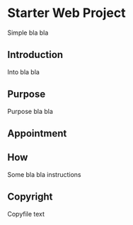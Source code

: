 # Starter Web Project

Simple bla bla

## Introduction


Into bla bla 

## Purpose

Purpose bla bla

## Appointment 

## How

Some bla bla instructions

## Copyright

Copyfile text 
